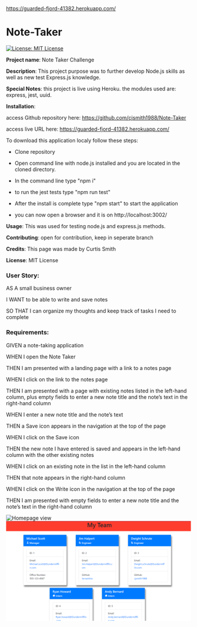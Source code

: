 
https://guarded-fjord-41382.herokuapp.com/
# Note-Taker
[![License: MIT License](https://img.shields.io/badge/License-MIT-brightgreen.svg)](https://choosealicense.com/licenses/mit/)
 
**Project name**: Note Taker Challenge

**Description**: This project purpose was to further develop Node.js skills as well as new test Express.js knowledge.

**Special Notes**: this project is live using Heroku. the modules used are: express, jest, uuid.

**Installation**: 	

access Github repository here: https://github.com/cjsmith1988/Note-Taker

access live URL here: https://guarded-fjord-41382.herokuapp.com/

To download this application localy follow these steps:

- Clone repository

- Open command line with node.js installed and you are located in the cloned directory.

- In the command line type "npm i"

- to run the jest tests type "npm run test"

- After the install is complete type "npm start" to start the application

- you can now open a browser and it is on http://localhost:3002/

**Usage**: This was used for testing node.js and express.js methods.

**Contributing**: open for contribution, keep in seperate branch

**Credits**: This page was made by Curtis Smith

**License**: MIT License

### User Story:

AS A small business owner

I WANT to be able to write and save notes

SO THAT I can organize my thoughts and keep track of tasks I need to complete

### Requirements:

GIVEN a note-taking application

WHEN I open the Note Taker

THEN I am presented with a landing page with a link to a notes page

WHEN I click on the link to the notes page

THEN I am presented with a page with existing notes listed in the left-hand column, plus empty fields to enter a new note title and the note’s text in the right-hand column

WHEN I enter a new note title and the note’s text

THEN a Save icon appears in the navigation at the top of the page

WHEN I click on the Save icon

THEN the new note I have entered is saved and appears in the left-hand column with the other existing notes

WHEN I click on an existing note in the list in the left-hand column

THEN that note appears in the right-hand column

WHEN I click on the Write icon in the navigation at the top of the page

THEN I am presented with empty fields to enter a new note title and the note’s text in the right-hand column

![Homepage view](https://github.com/cjsmith1988/Note-Taker/blob/main/indexScreenGrab.PNG?raw=true)
![notes view](https://github.com/cjsmith1988/Team-profile-generator/blob/main/pageScreenGrab.PNG?raw=true)
